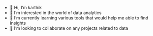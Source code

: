 - 👋 Hi, I’m karthik
- 👀 I’m interested in the world of data analytics
- 🌱 I’m currently learning various tools that would help me able to find insights
- 💞️ I’m looking to collaborate on any projects related to data


<!---
karthi1243/karthi1243 is a ✨ special ✨ repository because its `README.md` (this file) appears on your GitHub profile.
You can click the Preview link to take a look at your changes.
--->
